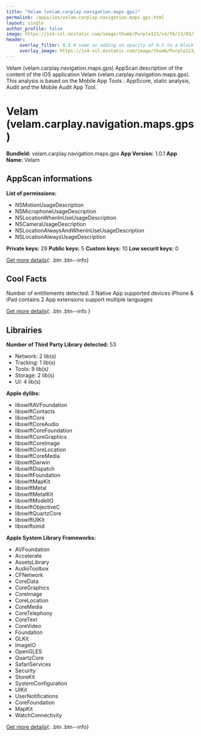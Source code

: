 ```yaml
---
title: "Velam (velam.carplay.navigation.maps.gps)"
permalink: /apps/ios/velam.carplay.navigation.maps.gps.html
layout: single
author_profile: false
image: https://is4-ssl.mzstatic.com/image/thumb/Purple123/v4/f8/13/03/f813032a-d414-01cb-f200-fc2c535cd148/AppIcon-0-1x_U007emarketing-0-0-GLES2_U002c0-512MB-sRGB-0-0-0-85-220-0-0-0-7.png/512x512bb.jpg
header: 
     overlay_filter: 0.5 # same as adding an opacity of 0.5 to a black background
     overlay_image: https://is4-ssl.mzstatic.com/image/thumb/Purple123/v4/f8/13/03/f813032a-d414-01cb-f200-fc2c535cd148/AppIcon-0-1x_U007emarketing-0-0-GLES2_U002c0-512MB-sRGB-0-0-0-85-220-0-0-0-7.png/512x512bb.jpg
---
```

Velam (velam.carplay.navigation.maps.gps) AppScan description of the content of the iOS application Velam (velam.carplay.navigation.maps.gps). This analysis is based on the Mobile App Tools : AppScore, static analysis, Audit and the Mobile Audit App Tool.

# Velam (velam.carplay.navigation.maps.gps)

**BundleId:** velam.carplay.navigation.maps.gps
**App Version:** 1.0.1
**App Name:** Velam


## AppScan informations 

**List of permissions:** 
- NSMotionUsageDescription
- NSMicrophoneUsageDescription
- NSLocationWhenInUseUsageDescription
- NSCameraUsageDescription
- NSLocationAlwaysAndWhenInUseUsageDescription
- NSLocationAlwaysUsageDescription
  
  
**Private keys:** 29
**Public keys:** 5
**Custom keys:** 10
**Low securit keys:** 0
  
[Get more details](/pricing.html){: .btn .btn--info}

## Cool Facts

Number of entitlements detected: 3
Native App
supported devices iPhone & iPad
contains 2 App extensions
support multiple languages
  
[Get more details](/pricing.html){: .btn .btn--info }

## Librairies 
**Number of Third Party Library detected:** 53
- Network: 2 lib(s)
- Tracking: 1 lib(s)
- Tools: 9 lib(s)
- Storage: 2 lib(s)
- UI: 4 lib(s)


**Apple dylibs:**
- libswiftAVFoundation
- libswiftContacts
- libswiftCore
- libswiftCoreAudio
- libswiftCoreFoundation
- libswiftCoreGraphics
- libswiftCoreImage
- libswiftCoreLocation
- libswiftCoreMedia
- libswiftDarwin
- libswiftDispatch
- libswiftFoundation
- libswiftMapKit
- libswiftMetal
- libswiftMetalKit
- libswiftModelIO
- libswiftObjectiveC
- libswiftQuartzCore
- libswiftUIKit
- libswiftsimd


**Apple System Library Frameworks:**
- AVFoundation
- Accelerate
- AssetsLibrary
- AudioToolbox
- CFNetwork
- CoreData
- CoreGraphics
- CoreImage
- CoreLocation
- CoreMedia
- CoreTelephony
- CoreText
- CoreVideo
- Foundation
- GLKit
- ImageIO
- OpenGLES
- QuartzCore
- SafariServices
- Security
- StoreKit
- SystemConfiguration
- UIKit
- UserNotifications
- CoreFoundation
- MapKit
- WatchConnectivity


  
[Get more details](/pricing.html){: .btn .btn--info}


